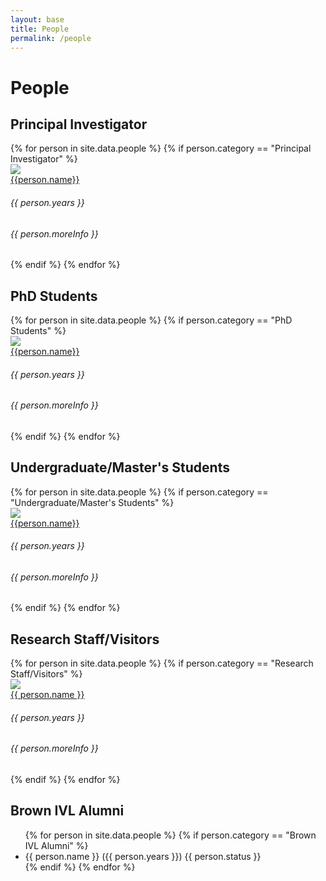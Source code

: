 ```yaml
---
layout: base
title: People
permalink: /people
---
```


# People

## Principal Investigator

<div class="people-category">
    {% for person in site.data.people %}
        {% if person.category == "Principal Investigator" %}
            <div class="person-item">
                <div class="person-image">
                    <img class="img-fluid" src="assets/{{ person.imgPath }}">
                </div>
                <a href="{{ person.link }}" target="_blank"> {{person.name}} </a>
                <div class="person-text"> 
                    <h6>{{ person.years }} </h6>
                    <h6>{{ person.moreInfo }} </h6>
                </div>
            </div>
        {% endif %}
    {% endfor %}
</div>

## PhD Students

<div class="people-category">
    {% for person in site.data.people %}
        {% if person.category == "PhD Students" %}
            <div class="person-item">
                <div class="person-image">
                    <img class="img-fluid" src="assets/{{ person.imgPath }}">
                </div>
                <a href="{{ person.link }}" target="_blank"> {{person.name}} </a>
                <div class="person-text"> 
                    <h6>{{ person.years }} </h6>
                    <h6>{{ person.moreInfo }} </h6>
                </div>
            </div>
        {% endif %}
    {% endfor %}
</div>

## Undergraduate/Master's Students

<div class="row people-category">
    {% for person in site.data.people %}
        {% if person.category == "Undergraduate/Master's Students" %}
            <div class="person-item">
                <div class="person-image">
                    <img class="img-fluid" src="assets/{{ person.imgPath }}">
                </div>
                <a href="{{ person.link }}" target="_blank"> {{person.name}} </a>
                <div class="person-text"> 
                    <h6>{{ person.years }} </h6>
                    <h6>{{ person.moreInfo }} </h6>
                </div>
            </div>
        {% endif %}
    {% endfor %}
</div>

## Research Staff/Visitors

<div class="row people-category">
    {% for person in site.data.people %}
        {% if person.category == "Research Staff/Visitors" %}
            <div class="person-item">
                <div class="person-image">
                    <img class="img-fluid" src="assets/{{ person.imgPath }}">
                </div>
                <a href="{{ person.link }}" target="_blank"> {{ person.name }} </a>
                <div class="person-text"> 
                    <h6>{{ person.years }} </h6>
                    <h6>{{ person.moreInfo }} </h6>
                </div>
            </div>
        {% endif %}
    {% endfor %}
</div>

## Brown IVL Alumni

<ul>
    {% for person in site.data.people %} 
        {% if person.category == "Brown IVL Alumni" %}
        <li>
            {{ person.name }}
            ({{ person.years }}) 
            {{ person.status }}
        </li>
        {% endif %}
    {% endfor %}
</ul>

<!-- TODO: style items -->

